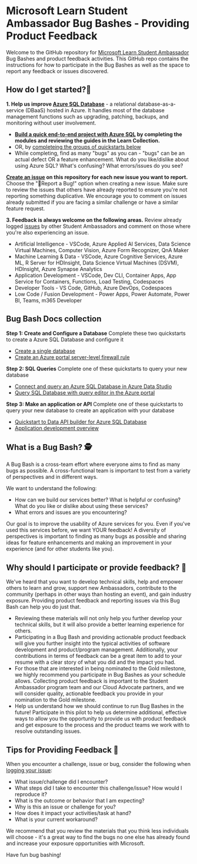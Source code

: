 # Microsoft Learn Student Ambassador Bug Bashes - Providing Product Feedback
Welcome to the GitHub repository for [Microsoft Learn Student Ambassador](http://studentambassadors.microsoft.com/) Bug Bashes and product feedback activities. This GitHub repo contains the instructions for how to participate in the Bug Bashes as well as the space to report any feedback or issues discovered.

## How do I get started?📄

**1. Help us improve [Azure SQL Database](https://learn.microsoft.com/azure/azure-sql/azure-sql-iaas-vs-paas-what-is-overview?view=azuresql)** - a relational database-as-a-service (DBaaS) hosted in Azure. It  handles most of the database management functions such as upgrading, patching, backups, and monitoring without user involvement.

- **[Build a quick end-to-end project with Azure SQL](https://aka.ms/SABugBashCollection) by completing the modules and reviewing the guides in the Learn Collection.**
- OR, by [completeing the groups of quickstarts below](#bug-bash-docs-collection)
- While completing, find as many "bugs" as you can - "bugs" can be an actual defect OR a feature enhancement. What do you like/dislike about using Azure SQL? What's confusing? What errors/issues do you see?

**[Create an issue](https://github.com/microsoft/studentambassadors/issues) on this repository for each new issue you want to report.** Choose the "🐞Report a Bug!" option when creating a new issue. Make sure to review the issues that others have already reported to ensure you're not reporting something duplicative. We encourage you to comment on issues already submitted if you are facing a similar challenge or have a similar feature request.

**3. Feedback is always welcome on the following areas.** Review already logged [issues](https://github.com/microsoft/studentambassadors/issues) by other Student Ambassadors and comment on those where you're also experiencing an issue.
- Artificial Intelligence - VSCode, Azure Applied AI Services, Data Science Virtual Machines, Computer Vision, Azure Form Recognizer, QnA Maker
- Machine Learning & Data - VSCode, Azure Cognitive Services, Azure ML, R Server for HDInsight, Data Science Virtual Machines (DSVM), HDInsight, Azure Synapse Analytics 
- Application Development - VSCode, Dev CLI, Container Apps, App Service for Containers, Functions, Load Testing, Codespaces
- Developer Tools - VS Code, GitHub, Azure DevOps, Codespaces
- Low Code / Fusion Development - Power Apps, Power Automate, Power BI, Teams, m365 Developer

## Bug Bash Docs collection

**Step 1: Create and Configure a Database**
Complete these two quickstarts to create a Azure SQL Database and configure it

- [Create a single database](https://learn.microsoft.com/en-us/azure/azure-sql/database/single-database-create-quickstart?view=azuresql&tabs=azure-portal)
- [Create an Azure portal server-level firewall rule](https://learn.microsoft.com/en-us/azure/azure-sql/database/firewall-create-server-level-portal-quickstart?view=azuresql)

**Step 2: SQL Queries**
Complete one of these quickstarts to query your new database

- [Connect and query an Azure SQL Database in Azure Data Studio](https://learn.microsoft.com/en-us/sql/azure-data-studio/quickstart-sql-database?toc=%2Fazure%2Fsql-database%2Ftoc.json&view=sql-server-ver16)
- [Query SQL Database with query editor in the Azure portal](https://learn.microsoft.com/en-us/azure/azure-sql/database/connect-query-portal?view=azuresql)

**Step 3: Make an application or API**
Complete one of these quickstarts to query your new database to create an application with your database

- [Quickstart to Data API builder for Azure SQL Database](https://learn.microsoft.com/en-us/azure/data-api-builder/get-started/get-started-azure-sql)
- [Application development overview](https://learn.microsoft.com/azure/azure-sql/database/develop-overview?view=azuresql)

## What is a Bug Bash? 🕵️
A Bug Bash is a cross-team effort where everyone aims to find as many bugs as possible. A cross-functional team is important to test from a variety of perspectives and in different ways. 

We want to understand the following:
- How can we build our services better? What is helpful or confusing? What do you like or dislike about using these services?
- What errors and issues are you encountering?

Our goal is to improve the usability of Azure services for you. Even if you've used this services before, we want YOUR feedback! A diversity of perspectives is important to finding as many bugs as possible and sharing ideas for feature enhancements and making an improvement in your experience (and for other students like you).

## Why should I participate or provide feedback? 🤔
We've heard that you want to develop technical skills, help and empower others to learn and grow, support new Ambassadors, contribute to the community (perhaps in other ways than hosting an event), and gain industry exposure. Providing product feedback and reporting issues via this Bug Bash can help you do just that.

- Reviewing these materials will not only help you further develop your technical skills, but it will also provide a better learning experience for others.
- Participating in a Bug Bash and providing actionable product feedback will give you further insight into the typical activities of software development and product/program management. Additionally, your contributions in terms of feedback can be a great item to add to your resume with a clear story of what you did and the impact you had.
- For those that are interested in being nominated to the Gold milestone, we highly recommend you participate in Bug Bashes as your schedule allows. Collecting product feedback is important to the Student Ambassador program team and our Cloud Advocate partners, and we will consider quality, actionable feedback you provide in your nomination to the Gold milestone.
- Help us understand how we should continue to run Bug Bashes in the future! Participate in this pilot to help us determine additional, effective ways to allow you the opportunity to provide us with product feedback and get exposure to the process and the product teams we work with to resolve outstanding issues.


## Tips for Providing Feedback 🐞
When you encounter a challenge, issue or bug, consider the following when [logging your issue]((https://github.com/microsoft/studentambassadors/issues)):
- What issue/challenge did I encounter?
- What steps did I take to encounter this challenge/issue? How would I reproduce it?
- What is the outcome or behavior that I am expecting?
- Why is this an issue or challenge for you?
- How does it impact your activities/task at hand?
- What is your current workaround?

We recommend that you review the materials that you think less individuals will choose - it's a great way to find the bugs no one else has already found and increase your exposure opportunities with Microsoft.


Have fun bug bashing!
